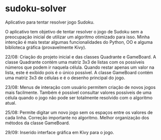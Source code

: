 # sudoku-solver
Aplicativo para tentar resolver jogo Sudoku.

O aplicativo tem objetivo de tentar resolver o jogo de Sudoku sem a preocupação inicial de utilizar um algoritmo otimizado para isso. Minha intenção é mais testar algumas funcionalidades do Python, OO e alguma biblioteca gráfica (provavelmente Kivy).

22/08: Criação do projeto inicial e das classes Quadrante e GameBoard. 
    A classe Quadrante contém uma matriz 3x3 de listas com os possíveis números que podem ir naquela célula. Quando restar apenas um valor na lista, este é exibido pois é o único possível. 
    A classe GameBoard contém uma matriz 3x3 de células e é o desenho principal do jogo.
    
23/08: Menus de interação com usuário permitem criação de novos jogos mais facilmente. Também é possível consultar valores possíveis de uma célula quando o jogo não pode ser totalmente resolvido com o algoritmo atual.

25/08: Permite digitar um novo jogo sem os espaços entre os valores de cada linha. Correção importante no algoritmo. Melhor organização dos métodos da classe GameBoard.

29/09: Inserido interface gráfica em Kivy para o jogo.
